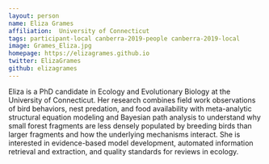 ```yaml
---
layout: person
name: Eliza Grames
affiliation:  University of Connecticut
tags: participant-local canberra-2019-people canberra-2019-local
image: Grames_Eliza.jpg
homepage: https://elizagrames.github.io
twitter: ElizaGrames
github: elizagrames
---
```

Eliza is a PhD candidate in Ecology and Evolutionary Biology at the University of Connecticut. Her research combines field work observations of bird behaviors, nest predation, and food availability with meta-analytic structural equation modeling and Bayesian path analysis to understand why small forest fragments are less densely populated by breeding birds than larger fragments and how the underlying mechanisms interact. She is interested in evidence-based model development, automated information retrieval and extraction, and quality standards for reviews in ecology.